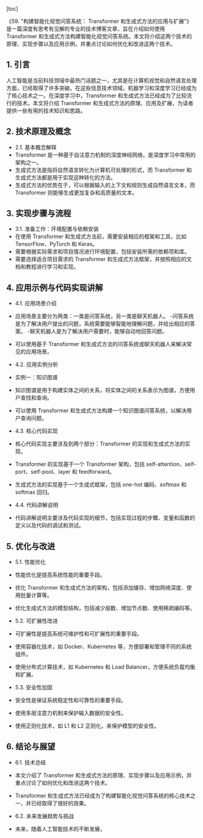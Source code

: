 
[toc]                    
                
                
《59. "构建智能化视觉问答系统： Transformer 和生成式方法的应用与扩展"》是一篇深度有思考有见解的专业的技术博客文章，旨在介绍如何使用 Transformer 和生成式方法构建智能化视觉问答系统。本文将介绍这两个技术的原理、实现步骤以及应用示例，并重点讨论如何优化和改进这两个技术。

## 1. 引言

人工智能是当前科技领域中最热门话题之一，尤其是在计算机视觉和自然语言处理方面，已经取得了许多突破。在这些信息技术领域，机器学习和深度学习已经成为了核心技术之一。在深度学习中，Transformer 和生成式方法已经成为了比较流行的技术。本文将介绍 Transformer 和生成式方法的原理、应用及扩展，为读者提供一些有用的技术知识和思路。

## 2. 技术原理及概念

- 2.1. 基本概念解释
- Transformer 是一种基于自注意力机制的深度神经网络，是深度学习中常用的架构之一。
- 生成式方法是指将自然语言转化为计算机可处理的形式，而 Transformer 和生成式方法都是用于实现这种转化的方法。
- 生成式方法的优势在于，可以根据输入的上下文和规则生成自然语言文本，而 Transformer 则能够生成更加复杂和高质量的文本。

## 3. 实现步骤与流程

- 3.1. 准备工作：环境配置与依赖安装
- 在使用 Transformer 和生成式方法前，需要安装相应的框架和工具，比如 TensorFlow、PyTorch 和 Keras。
- 需要根据实际需求和项目情况进行环境配置，包括安装所需的依赖项和库。
- 需要选择适合项目需求的 Transformer 和生成式方法框架，并按照相应的文档和教程进行学习和实现。

## 4. 应用示例与代码实现讲解

- 4.1. 应用场景介绍
- 应用场景主要分为两类：一类是问答系统，另一类是聊天机器人。
-问答系统是为了解决用户提出的问题，系统需要能够智能地理解问题，并给出相应的答案。
-聊天机器人是为了解决用户需要时，能够自动地回答问题。
- 可以使用基于 Transformer 和生成式方法的问答系统或聊天机器人来解决常见的应用场景。

- 4.2. 应用实例分析
- 实例一：知识图谱
- 知识图谱是用于构建实体之间的关系，将实体之间的关系表示为图谱，方便用户查找和查询。
- 可以使用 Transformer 和生成式方法构建一个知识图谱问答系统，以解决用户查询问题。

- 4.3. 核心代码实现
- 核心代码实现主要涉及到两个部分：Transformer 的实现和生成式方法的实现。
- Transformer 的实现基于一个 Transformer 架构，包括 self-attention、self-port、self-pool、layer 和 feedforward。
- 生成式方法的实现基于一个生成式框架，包括 one-hot 编码、softmax 和 softmax 回归。

- 4.4. 代码讲解说明
- 代码讲解说明主要涉及代码实现的细节，包括实现过程的步驟、变量和函数的定义以及代码的调试和测试。

## 5. 优化与改进

- 5.1. 性能优化
- 性能优化是提高系统性能的重要手段。
- 优化 Transformer 和生成式方法的架构，包括添加缓存、增加网络深度、使用批量计算等。
- 优化生成式方法的模型结构，包括减少层数、增加节点数、使用稀疏编码等。

- 5.2. 可扩展性改进
- 可扩展性是提高系统可维护性和可扩展性的重要手段。
- 使用容器化技术，如 Docker、Kubernetes 等，方便部署和管理不同的系统组件。
- 使用分布式计算技术，如 Kubernetes 和 Load Balancer，方便系统负载均衡和扩展。

- 5.3. 安全性加固
- 安全性是保证系统稳定性和可靠性的重要手段。
- 使用多层注意力机制来保护输入数据的安全性。
- 使用正则化技术，如 L1 和 L2 正则化，来保护模型的安全性。

## 6. 结论与展望

- 6.1. 技术总结
- 本文介绍了 Transformer 和生成式方法的原理、实现步骤以及应用示例，并重点讨论了如何优化和改进这两个技术。
- Transformer 和生成式方法已经成为了构建智能化视觉问答系统的核心技术之一，并已经取得了很好的效果。

- 6.2. 未来发展趋势与挑战
- 未来，随着人工智能技术的不断发展，


